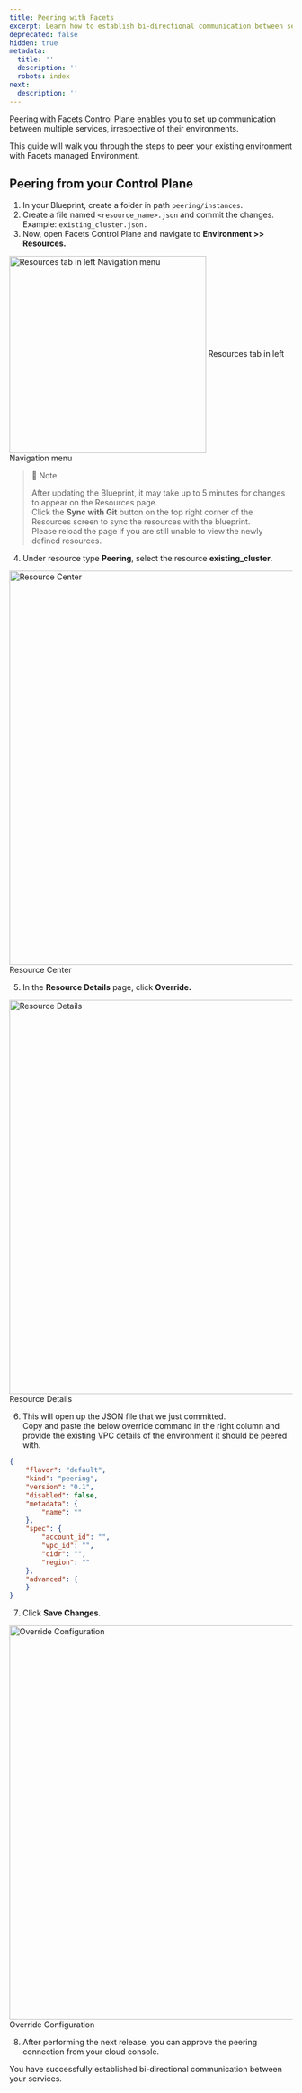 ```yaml
---
title: Peering with Facets
excerpt: Learn how to establish bi-directional communication between services
deprecated: false
hidden: true
metadata:
  title: ''
  description: ''
  robots: index
next:
  description: ''
---
```

Peering with Facets Control Plane enables you to set up communication between multiple services, irrespective of their environments. 

This guide will walk you through the steps to peer your existing environment with Facets managed Environment. 

## Peering from your Control Plane

1. In your Blueprint, create a folder in path `peering/instances`.
2. Create a file named `<resource_name>.json` and commit the changes.\
   Example: `existing_cluster.json.`
3. Now, open Facets Control Plane and navigate to **Environment >> Resources.** 

<Image alt="Resources tab in left Navigation menu" align="center" width="350px" border={true} src="https://files.readme.io/7c8a899-image.png">
  Resources tab in left Navigation menu
</Image>

> 📘 Note
>
> After updating the Blueprint, it may take up to 5 minutes for changes to appear on the Resources page.\
> Click the **Sync with Git** button on the top right corner of the Resources screen to sync the resources with the blueprint.\
> Please reload the page if you are still unable to view the newly defined resources.

4. Under resource type **Peering**, select the resource **existing\_cluster.**

<Image alt="Resource Center" align="center" width="700px" border={true} src="https://files.readme.io/88fa328-image.png">
  Resource Center
</Image>

5. In the **Resource Details** page, click **Override.**

<Image alt="Resource Details" align="center" width="700px" border={true} src="https://files.readme.io/557a724-image.png">
  Resource Details
</Image>

6. This will open up the JSON file that we just committed.\
   Copy and paste the below override command in the right column and provide the existing VPC details of the environment it should be peered with.

```json
{
    "flavor": "default",
    "kind": "peering",
    "version": "0.1",
    "disabled": false,
    "metadata": {
        "name": ""
    },
    "spec": {
        "account_id": "",
        "vpc_id": "",
        "cidr": "",
        "region": ""
    },
    "advanced": {
    }
}
```

7. Click **Save Changes**.

<Image alt="Override Configuration" align="center" width="700px" border={true} src="https://files.readme.io/6923d46-image.png">
  Override Configuration
</Image>

8. After performing the next release, you can approve the peering connection from your cloud console.

You have successfully established bi-directional communication between your services.
